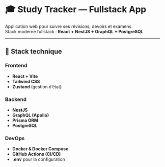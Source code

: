 # 🎓 Study Tracker — Fullstack App

Application web pour suivre ses révisions, devoirs et examens.  
Stack moderne fullstack : **React + NestJS + GraphQL + PostgreSQL**

---

## 🚀 Stack technique

### Frontend
- **React + Vite**
- **Tailwind CSS**
- **Zustand** (gestion d’état)

### Backend
- **NestJS**
- **GraphQL (Apollo)**
- **Prisma ORM**
- **PostgreSQL**

### DevOps
- **Docker & Docker Compose**
- **GitHub Actions (CI/CD)**
- **.env** pour la configuration
